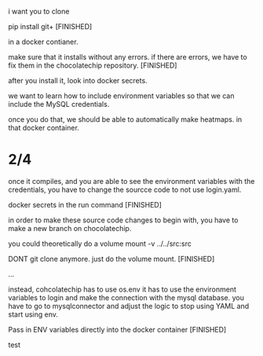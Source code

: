 i want you to clone

pip install git+<insert git repo link to chocolatechip> [FINISHED]

in a docker contianer.

make sure that it installs without any errors. 
if there are errors, we have to fix them
in the chocolatechip repository.    [FINISHED]

after you install it,
look into docker secrets. 

we want to learn how to include environment variables
so that we can include the MySQL credentials.

once you do that,
we should be able to automatically make heatmaps.
in that docker container.

# 2/4

once it compiles, and you are able to see the
environment variables with the credentials,
you have to change the sourcce code to not use
login.yaml.

docker secrets in the run command [FINISHED]

in order to make these source code changes to begin with,
you have to make a new branch on chocolatechip.

you could theoretically do a volume mount 
-v ../../src:src

DONT git clone anymore. just do the volume mount.   [FINISHED]


...

instead, cohcolatechip has to use os.env it has to use the environment
variables to login and make the connection with
the mysql database. you have to go to mysqlconnector and
adjust the logic to stop using YAML and start using env.

Pass in ENV variables directly into the docker container    [FINISHED]

test

